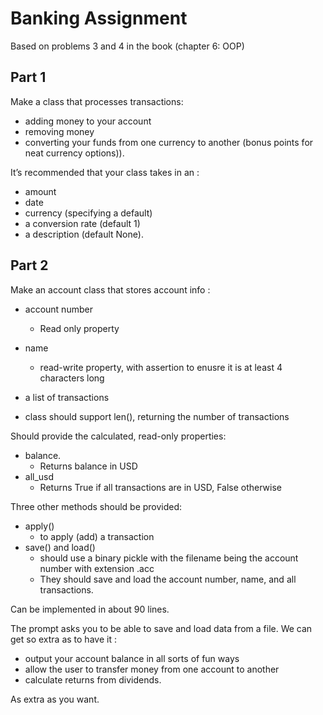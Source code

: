 # Banking Assignment

Based on problems 3 and 4 in the book (chapter 6: OOP)

## Part 1
Make a class that processes transactions:
* adding money to your account
* removing money
* converting your funds from one currency to another (bonus points for neat currency options)).

It’s recommended that your class takes in an :
* amount
* date
* currency (specifying a default)
* a conversion rate (default 1)
* a description (default None).

## Part 2
Make an account class that stores account info :
* account number
    * Read only property
* name
    * read-write property, with assertion to enusre it is at least 4 characters long
* a list of transactions

* class should support len(), returning the number of transactions

Should provide the calculated, read-only properties:
* balance.
    * Returns balance in USD
* all_usd
    * Returns True if all transactions are in USD, False otherwise

Three other methods should be provided:
* apply()
    * to apply (add) a transaction
* save() and load()
    * should use a binary pickle with the filename being the account number with extension .acc
    * They should save and load the account number, name, and all transactions.
    
Can be implemented in about 90 lines.

The prompt asks you to be able to save and load data from a file. We can get so extra as to have it :
* output your account balance in all sorts of fun ways
* allow the user to transfer money from one account to another
* calculate returns from dividends.  

As extra as you want.